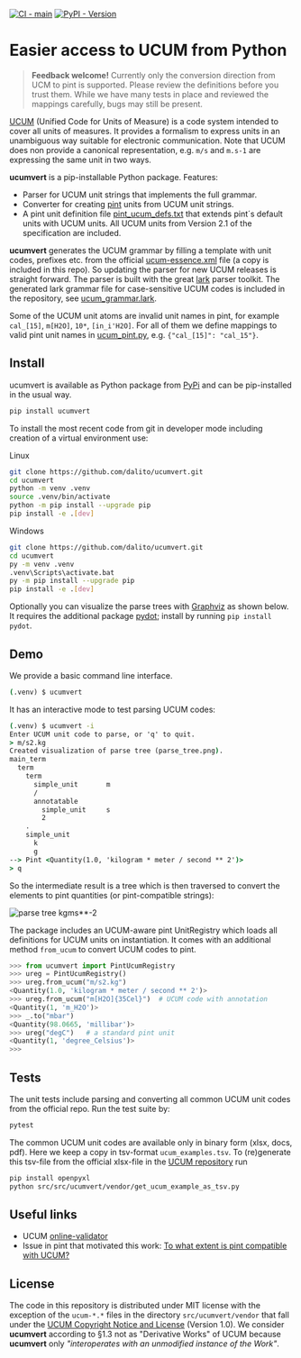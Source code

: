 [![CI - main](https://github.com/dalito/ucumvert/actions/workflows/ci.yml/badge.svg?branch=main)](https://github.com/dalito/ucumvert/actions/workflows/ci.yml)
[![PyPI - Version](https://img.shields.io/pypi/v/ucumvert)](https://pypi.org/project/ucumvert)

# Easier access to UCUM from Python

> **Feedback welcome!**
> Currently only the conversion direction from UCM to pint is supported.
> Please review the definitions before you trust them.
> While we have many tests in place and reviewed the mappings carefully, bugs may still be present.

[UCUM](https://ucum.org/) (Unified Code for Units of Measure) is a code system intended to cover all units of measures.
It provides a formalism to express units in an unambiguous way suitable for electronic communication.
Note that UCUM does non provide a canonical representation, e.g. `m/s` and `m.s-1` are expressing the same unit in two ways.

**ucumvert** is a pip-installable Python package. Features:

- Parser for UCUM unit strings that implements the full grammar.
- Converter for creating [pint](https://pypi.org/project/pint/) units from UCUM unit strings.
- A pint unit definition file [pint_ucum_defs.txt](https://github.com/dalito/ucumvert/blob/main/src/ucumvert/pint_ucum_defs.txt) that extends pint´s default units with UCUM units. All UCUM units from Version 2.1 of the specification are included.

**ucumvert** generates the UCUM grammar by filling a template with unit codes, prefixes etc. from the official [ucum-essence.xml](https://github.com/ucum-org/ucum/blob/main/ucum-essence.xml) file (a copy is included in this repo).
So updating the parser for new UCUM releases is straight forward.
The parser is built with the great [lark](https://pypi.org/project/lark/) parser toolkit.
The generated lark grammar file for case-sensitive UCUM codes is included in the repository, see [ucum_grammar.lark](https://github.com/dalito/ucumvert/blob/main/src/ucumvert/ucum_grammar.lark).

Some of the UCUM unit atoms are invalid unit names in pint, for example `cal_[15]`, `m[H2O]`, `10*`, `[in_i'H2O]`.
For all of them we define mappings to valid pint unit names in [ucum_pint.py](https://github.com/dalito/ucumvert/blob/main/src/ucumvert/ucum_pint.py), e.g. `{"cal_[15]": "cal_15"}`.

## Install

ucumvert is available as Python package from [PyPi](https://pypi.org/project/ucumvert) and can be pip-installed in the usual way.

```bash
pip install ucumvert
```

To install the most recent code from git in developer mode including creation of a virtual environment use:

Linux

```bash
git clone https://github.com/dalito/ucumvert.git
cd ucumvert
python -m venv .venv
source .venv/bin/activate
python -m pip install --upgrade pip
pip install -e .[dev]
```

Windows

```bash
git clone https://github.com/dalito/ucumvert.git
cd ucumvert
py -m venv .venv
.venv\Scripts\activate.bat
py -m pip install --upgrade pip
pip install -e .[dev]
```

Optionally you can visualize the parse trees with [Graphviz](https://www.graphviz.org/) as shown below. It requires the additional package [pydot](https://pypi.org/project/pydot/); install by running `pip install pydot`.

## Demo

We provide a basic command line interface.

```cmd
(.venv) $ ucumvert
```

It has an interactive mode to test parsing UCUM codes:

```cmd
(.venv) $ ucumvert -i
Enter UCUM unit code to parse, or 'q' to quit.
> m/s2.kg
Created visualization of parse tree (parse_tree.png).
main_term
  term
    term
      simple_unit       m
      /
      annotatable
        simple_unit     s
        2
    .
    simple_unit
      k
      g
--> Pint <Quantity(1.0, 'kilogram * meter / second ** 2')>
> q
```

So the intermediate result is a tree which is then traversed to convert the elements to pint quantities (or pint-compatible strings):

![parse tree kg*m*s**-2](https://raw.githubusercontent.com/dalito/ucumvert/main/parse_tree.png)

The package includes an UCUM-aware pint UnitRegistry which loads all definitions for UCUM units on instantiation.
It comes with an additional method `from_ucum` to convert UCUM codes to pint.

```python
>>> from ucumvert import PintUcumRegistry
>>> ureg = PintUcumRegistry()
>>> ureg.from_ucum("m/s2.kg")
<Quantity(1.0, 'kilogram * meter / second ** 2')>
>>> ureg.from_ucum("m[H2O]{35Cel}")  # UCUM code with annotation
<Quantity(1, 'm_H2O')>
>>> _.to("mbar")
<Quantity(98.0665, 'millibar')>
>>> ureg("degC")   # a standard pint unit
<Quantity(1, 'degree_Celsius')>
>>>
```

## Tests

The unit tests include parsing and converting all common UCUM unit codes from the official repo. Run the test suite by:

```bash
pytest
```

The common UCUM unit codes are available only in binary form (xlsx, docs, pdf).
Here we keep a copy in tsv-format `ucum_examples.tsv`.
To (re)generate this tsv-file from the official xlsx-file in the [UCUM repository](https://github.com/ucum-org/ucum/tree/main/common-units) run

```bash
pip install openpyxl
python src/src/ucumvert/vendor/get_ucum_example_as_tsv.py
```

## Useful links

- UCUM [online-validator](https://ucum.nlm.nih.gov/ucum-lhc/demo.html)
- Issue in pint that motivated this work: [To what extent is pint compatible with UCUM?](https://github.com/hgrecco/pint/issues/1769)

## License

The code in this repository is distributed under MIT license with the exception of the `ucum-*.*` files in the directory `src/ucumvert/vendor`
that fall under the [UCUM Copyright Notice and License](https://github.com/ucum-org/ucum/blob/main/LICENSE.md) (Version 1.0).
We consider **ucumvert** according to §1.3 not as "Derivative Works" of UCUM because **ucumvert** only *"interoperates with an unmodified instance of the Work"*.
